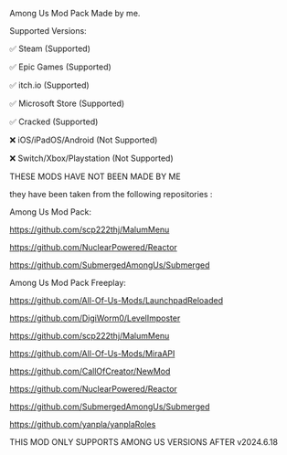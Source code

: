 Among Us Mod Pack Made by me.

Supported Versions:

✅ Steam (Supported)

✅ Epic Games (Supported)

✅ itch.io (Supported)

✅ Microsoft Store (Supported)

✅ Cracked (Supported)

❌ iOS/iPadOS/Android (Not Supported)

❌ Switch/Xbox/Playstation (Not Supported)

THESE MODS HAVE NOT BEEN MADE BY ME

they have been taken from the following repositories :

Among Us Mod Pack:

https://github.com/scp222thj/MalumMenu

https://github.com/NuclearPowered/Reactor

https://github.com/SubmergedAmongUs/Submerged

Among Us Mod Pack Freeplay:

https://github.com/All-Of-Us-Mods/LaunchpadReloaded

https://github.com/DigiWorm0/LevelImposter

https://github.com/scp222thj/MalumMenu

https://github.com/All-Of-Us-Mods/MiraAPI

https://github.com/CallOfCreator/NewMod

https://github.com/NuclearPowered/Reactor

https://github.com/SubmergedAmongUs/Submerged

https://github.com/yanpla/yanplaRoles

THIS MOD ONLY SUPPORTS AMONG US VERSIONS AFTER v2024.6.18
